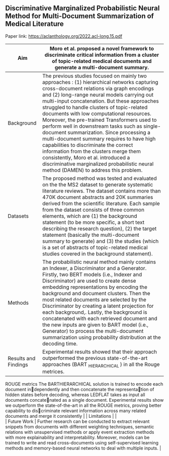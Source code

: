 ## Discriminative Marginalized Probabilistic Neural Method for Multi-Document Summarization of Medical Literature

Paper link: https://aclanthology.org/2022.acl-long.15.pdf

| Aim |  Moro et al. proposed a novel framework to discriminate critical information from a cluster of topic-related medical documents and generate a multi-document summary. | 
| ------- | --- | 
| Background | The previous studies focused on mainly two approaches : (1) hierarchical networks capturing cross-document relations via graph encodings and (2) long-range neural models carrying out multi-input concatenation. But these approaches struggled to handle clusters of topic-related documents with low computational resources. Moreover, the pre-trained Transformers used to perform well in downstream tasks such as single-document summarization. Since processing a multi-document summary requires to have high capabilities to discriminate the correct information from the clusters merge them consistently, Moro et al. introduced a discriminative marginalized probabilistic neural method (DAMEN) to address this problem. | 
| Datasets | The proposed method was tested and evaluated on the the MS2 dataset to generate systematic literature reviews. The dataset contains more than 470K document abstracts and 20K summaries derived from the scientific literature. Each sample from the dataset consists of three common elements, which are (1) the background statement (to be more specific, a short text describing the research question), (2) the target statement (basically the multi-document summary to generate) and (3) the studies (which is a set of abstracts of topic-related medical studies covered in the background statement). | 
| Methods | The probabilistic neural method mainly contains an Indexer, a Discriminator and a Generator. Firstly, two BERT models (i.e., Indexer and Discriminator) are used to create dense embedding representations by encoding the background and document clusters. Then the most related documents are selected by the Discriminator by creating a latent projection for each background,. Lastly, the background is concatenated with each retrieved document and the new inputs are given to BART model (i.e., Generator) to process the multi-document summarization using probability distribution at the decoding time. |  
| Results and Findings| Experimental results showed that their approach outperformed the previous state-of-the-art approaches (BART <sub> HIERARCHICAL </sub>) in all the Rouge metrices. 
ROUGE metrics
The BARTHIERARCHICAL
solution is trained to encode each document independently and then concatenate the representation of hidden states before decoding, whereas
LEDFLAT takes as input all documents concatenated as a single document. Experimental results
show we outperform the state-of-the-art in all the
ROUGE metrics, proving better capability to discriminate relevant information across many related
documents and merge it consistently | 
| Limitations | |  
| Future Work | Further research can be conducted to extract relevant snippets from documents with different weighting techniques, semantic relations with unsupervised methods or apply event extraction methods with more explainability and interpretability. Moreover, models can be trained to write and read cross-documents using self-supervised learning methods and memory-based neural networks to deal with multiple inputs. | 
